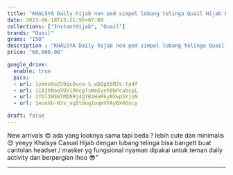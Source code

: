 ```yaml
---
title: "KHALSYA Daily hijab non ped simpel lubang telinga Quail Hijab bahan jersey"
date: 2023-06-18T23:21:56+07:00
collections: ["InstantHijab", "Quail"]
brands: "Quail"
grams: "150"
description : "KHALSYA Daily hijab non ped simpel lubang telinga Quail Hijab bahan jersey"
price: "60,000.00"

google_drive:
  enable: true
  pics:
  - url: 1ymea9oZ59qcOvca-S_wDQg65MJs-ta4f
  - url: 1IA3hNaeXUV1XHcgTsWeEvnh0bPcubspL
  - url: 1Ybl3WSWlMIN9j4gYBzHeMkyNXwp5YjoN
  - url: 1eunVU-N3s_vqItdog1oqmVFAyBX46ncy

draft: false
---
```


New arrivals 😍 ada yang looknya sama tapi beda ? lebih cute dan minimalis 😍 yeeyy Khalsya Casual Hijab dengan lubang telinga bisa bangett buat cantolan headset / masker yg fungsional nyaman dipakai untuk teman daily activity dan berpergian lhoo 😎"

-----    
 
